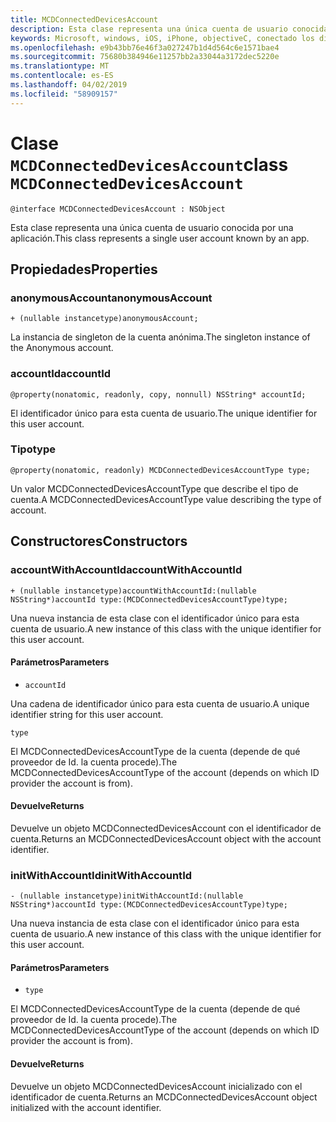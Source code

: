 ```yaml
---
title: MCDConnectedDevicesAccount
description: Esta clase representa una única cuenta de usuario conocida por una aplicación.
keywords: Microsoft, windows, iOS, iPhone, objectiveC, conectado los dispositivos, proyecto Roma
ms.openlocfilehash: e9b43bb76e46f3a027247b1d4d564c6e1571bae4
ms.sourcegitcommit: 75680b384946e11257bb2a33044a3172dec5220e
ms.translationtype: MT
ms.contentlocale: es-ES
ms.lasthandoff: 04/02/2019
ms.locfileid: "58909157"
---
```

# <a name="class-mcdconnecteddevicesaccount"></a><span data-ttu-id="4b1e7-104">Clase `MCDConnectedDevicesAccount`</span><span class="sxs-lookup"><span data-stu-id="4b1e7-104">class `MCDConnectedDevicesAccount`</span></span>

```
@interface MCDConnectedDevicesAccount : NSObject
```  

<span data-ttu-id="4b1e7-105">Esta clase representa una única cuenta de usuario conocida por una aplicación.</span><span class="sxs-lookup"><span data-stu-id="4b1e7-105">This class represents a single user account known by an app.</span></span>

## <a name="properties"></a><span data-ttu-id="4b1e7-106">Propiedades</span><span class="sxs-lookup"><span data-stu-id="4b1e7-106">Properties</span></span>

### <a name="anonymousaccount"></a><span data-ttu-id="4b1e7-107">anonymousAccount</span><span class="sxs-lookup"><span data-stu-id="4b1e7-107">anonymousAccount</span></span>
`+ (nullable instancetype)anonymousAccount;`

<span data-ttu-id="4b1e7-108">La instancia de singleton de la cuenta anónima.</span><span class="sxs-lookup"><span data-stu-id="4b1e7-108">The singleton instance of the Anonymous account.</span></span>

### <a name="accountid"></a><span data-ttu-id="4b1e7-109">accountId</span><span class="sxs-lookup"><span data-stu-id="4b1e7-109">accountId</span></span>
`@property(nonatomic, readonly, copy, nonnull) NSString* accountId;`

<span data-ttu-id="4b1e7-110">El identificador único para esta cuenta de usuario.</span><span class="sxs-lookup"><span data-stu-id="4b1e7-110">The unique identifier for this user account.</span></span>

### <a name="type"></a><span data-ttu-id="4b1e7-111">Tipo</span><span class="sxs-lookup"><span data-stu-id="4b1e7-111">type</span></span>
`@property(nonatomic, readonly) MCDConnectedDevicesAccountType type;`

<span data-ttu-id="4b1e7-112">Un valor MCDConnectedDevicesAccountType que describe el tipo de cuenta.</span><span class="sxs-lookup"><span data-stu-id="4b1e7-112">A MCDConnectedDevicesAccountType value describing the type of account.</span></span>

## <a name="constructors"></a><span data-ttu-id="4b1e7-113">Constructores</span><span class="sxs-lookup"><span data-stu-id="4b1e7-113">Constructors</span></span>

### <a name="accountwithaccountid"></a><span data-ttu-id="4b1e7-114">accountWithAccountId</span><span class="sxs-lookup"><span data-stu-id="4b1e7-114">accountWithAccountId</span></span>
`+ (nullable instancetype)accountWithAccountId:(nullable NSString*)accountId type:(MCDConnectedDevicesAccountType)type;`

<span data-ttu-id="4b1e7-115">Una nueva instancia de esta clase con el identificador único para esta cuenta de usuario.</span><span class="sxs-lookup"><span data-stu-id="4b1e7-115">A new instance of this class with the unique identifier for this user account.</span></span>

#### <a name="parameters"></a><span data-ttu-id="4b1e7-116">Parámetros</span><span class="sxs-lookup"><span data-stu-id="4b1e7-116">Parameters</span></span> 

* `accountId` 

<span data-ttu-id="4b1e7-117">Una cadena de identificador único para esta cuenta de usuario.</span><span class="sxs-lookup"><span data-stu-id="4b1e7-117">A unique identifier string for this user account.</span></span>

`type` 

<span data-ttu-id="4b1e7-118">El MCDConnectedDevicesAccountType de la cuenta (depende de qué proveedor de Id. la cuenta procede).</span><span class="sxs-lookup"><span data-stu-id="4b1e7-118">The MCDConnectedDevicesAccountType of the account (depends on which ID provider the account is from).</span></span>

#### <a name="returns"></a><span data-ttu-id="4b1e7-119">Devuelve</span><span class="sxs-lookup"><span data-stu-id="4b1e7-119">Returns</span></span>
<span data-ttu-id="4b1e7-120">Devuelve un objeto MCDConnectedDevicesAccount con el identificador de cuenta.</span><span class="sxs-lookup"><span data-stu-id="4b1e7-120">Returns an MCDConnectedDevicesAccount object with the account identifier.</span></span>

### <a name="initwithaccountid"></a><span data-ttu-id="4b1e7-121">initWithAccountId</span><span class="sxs-lookup"><span data-stu-id="4b1e7-121">initWithAccountId</span></span>
`- (nullable instancetype)initWithAccountId:(nullable NSString*)accountId type:(MCDConnectedDevicesAccountType)type;`

<span data-ttu-id="4b1e7-122">Una nueva instancia de esta clase con el identificador único para esta cuenta de usuario.</span><span class="sxs-lookup"><span data-stu-id="4b1e7-122">A new instance of this class with the unique identifier for this user account.</span></span>

#### <a name="parameters"></a><span data-ttu-id="4b1e7-123">Parámetros</span><span class="sxs-lookup"><span data-stu-id="4b1e7-123">Parameters</span></span> 
* `type`

<span data-ttu-id="4b1e7-124">El MCDConnectedDevicesAccountType de la cuenta (depende de qué proveedor de Id. la cuenta procede).</span><span class="sxs-lookup"><span data-stu-id="4b1e7-124">The MCDConnectedDevicesAccountType of the account (depends on which ID provider the account is from).</span></span>

#### <a name="returns"></a><span data-ttu-id="4b1e7-125">Devuelve</span><span class="sxs-lookup"><span data-stu-id="4b1e7-125">Returns</span></span>
<span data-ttu-id="4b1e7-126">Devuelve un objeto MCDConnectedDevicesAccount inicializado con el identificador de cuenta.</span><span class="sxs-lookup"><span data-stu-id="4b1e7-126">Returns an MCDConnectedDevicesAccount object initialized with the account identifier.</span></span>
